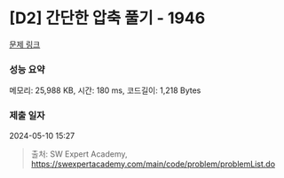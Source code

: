 # [D2] 간단한 압축 풀기 - 1946 

[문제 링크](https://swexpertacademy.com/main/code/problem/problemDetail.do?contestProbId=AV5PmkDKAOMDFAUq) 

### 성능 요약

메모리: 25,988 KB, 시간: 180 ms, 코드길이: 1,218 Bytes

### 제출 일자

2024-05-10 15:27



> 출처: SW Expert Academy, https://swexpertacademy.com/main/code/problem/problemList.do